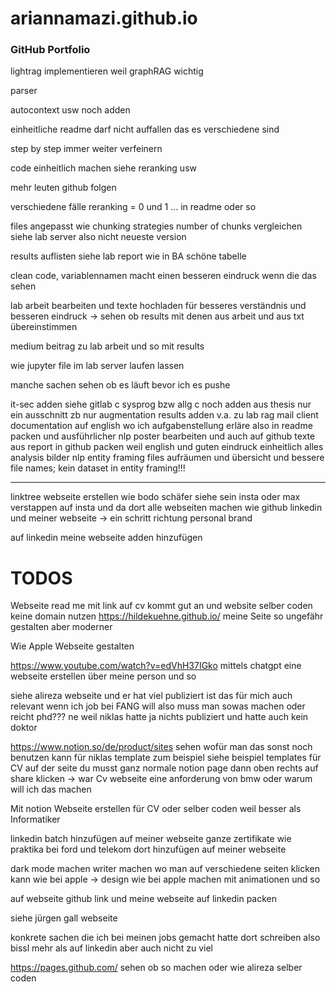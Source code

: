 # ariannamazi.github.io


### GitHub Portfolio

lightrag implementieren weil graphRAG wichtig 

parser 

autocontext usw noch adden

einheitliche readme darf nicht auffallen das es verschiedene sind 

step by step immer weiter verfeinern

code einheitlich machen siehe reranking usw

mehr leuten github folgen

verschiedene fälle reranking = 0 und 1 … in readme oder so 

files angepasst wie chunking strategies number of chunks vergleichen siehe lab server also nicht neueste version

results auflisten siehe lab report wie in BA schöne tabelle

clean code, variablennamen macht einen besseren eindruck wenn die das sehen 

lab arbeit bearbeiten und texte hochladen für besseres verständnis und besseren eindruck → sehen ob results mit denen aus arbeit und aus txt übereinstimmen

medium beitrag zu lab arbeit und so mit results 

wie jupyter file im lab server laufen lassen

manche sachen sehen ob es läuft bevor ich es pushe

it-sec adden siehe gitlab
c sysprog bzw allg c noch adden 
aus thesis nur ein ausschnitt zb nur augmentation 
results adden v.a. zu lab rag
mail client documentation auf english wo ich aufgabenstellung erläre also in readme packen und ausführlicher 
nlp poster bearbeiten und auch auf github 
texte aus report in github packen weil english und guten eindruck 
einheitlich alles 
analysis bilder nlp 
entity framing files aufräumen und übersicht und bessere file names; kein dataset in entity framing!!!

--------------


linktree webseite erstellen wie bodo schäfer siehe sein insta oder max verstappen auf insta und da dort alle webseiten machen wie github linkedin und meiner webseite
-> ein schritt richtung personal brand 

auf linkedin meine webseite adden hinzufügen 

# TODOS

Webseite read me mit link auf cv kommt gut an und website selber coden keine domain nutzen 
https://hildekuehne.github.io/ meine Seite so ungefähr gestalten aber moderner 

Wie Apple Webseite gestalten 

https://www.youtube.com/watch?v=edVhH37IGko
mittels chatgpt eine webseite erstellen über meine person und so

siehe alireza webseite und er hat viel publiziert ist das für mich auch relevant wenn ich job bei FANG will also muss man sowas machen oder reicht phd??? ne weil niklas hatte ja nichts publiziert und hatte auch kein doktor 

https://www.notion.so/de/product/sites
sehen wofür man das sonst noch benutzen kann für niklas template zum beispiel 
siehe beispiel templates für CV auf der seite 
du musst ganz normale notion page dann oben rechts auf share klicken 
-> war Cv webseite eine anforderung von bmw oder warum will ich das machen 

Mit notion Webseite erstellen für CV oder selber coden weil besser als Informatiker

linkedin batch hinzufügen auf meiner webseite
ganze zertifikate wie praktika bei ford und telekom dort hinzufügen auf meiner webseite 

dark mode machen 
writer machen wo man auf verschiedene seiten klicken kann wie bei apple -> design wie bei apple machen mit animationen und so 

auf webseite github link und meine webseite auf linkedin packen

siehe jürgen gall webseite 

konkrete sachen die ich bei meinen jobs gemacht hatte dort schreiben also bissl mehr als auf linkedin aber auch nicht zu viel 

https://pages.github.com/
sehen ob so machen oder wie alireza selber coden 